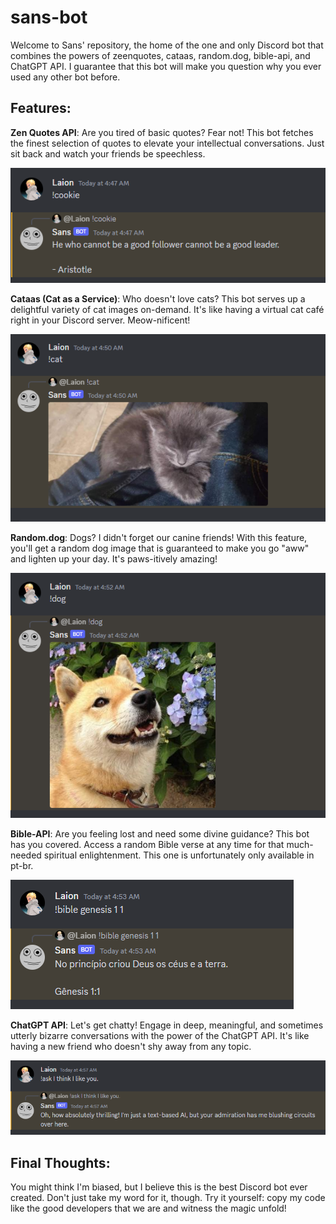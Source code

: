 # sans-bot

Welcome to Sans' repository, the home of the one and only Discord bot that combines the powers of zeenquotes, cataas, random.dog, bible-api, and ChatGPT API. I guarantee that this bot will make you question why you ever used any other bot before.

## Features:

**Zen Quotes API**: Are you tired of basic quotes? Fear not! This bot fetches the finest selection of quotes to elevate your intellectual conversations. Just sit back and watch your friends be speechless.

![Zen Quotes](img/zen-quotes.png)

**Cataas (Cat as a Service)**: Who doesn't love cats? This bot serves up a delightful variety of cat images on-demand. It's like having a virtual cat café right in your Discord server. Meow-nificent!

![Cataas](img/cat.png)

**Random.dog**: Dogs? I didn't forget our canine friends! With this feature, you'll get a random dog image that is guaranteed to make you go "aww" and lighten up your day. It's paws-itively amazing!

![Random.dog](img/dog.png)

**Bible-API**: Are you feeling lost and need some divine guidance? This bot has you covered. Access a random Bible verse at any time for that much-needed spiritual enlightenment. This one is unfortunately only available in pt-br.

![Bible-API](img/bible.png)

**ChatGPT API**: Let's get chatty! Engage in deep, meaningful, and sometimes utterly bizarre conversations with the power of the ChatGPT API. It's like having a new friend who doesn't shy away from any topic.

![Bible-API](img/ai.png)

## Final Thoughts:

You might think I'm biased, but I believe this is the best Discord bot ever created. Don't just take my word for it, though. Try it yourself: copy my code like the good developers that we are and witness the magic unfold!